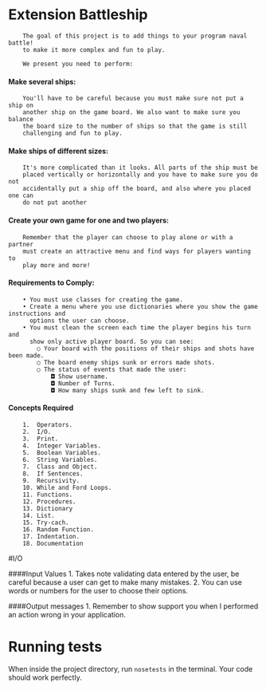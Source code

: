 
# Extension Battleship
		The goal of this project is to add things to your program naval battle! 
		to make it more complex and fun to play.
	
		We present you need to perform:

#### Make several ships:
		You'll have to be careful because you must make sure not put a ship on 
		another ship on the game board. We also want to make sure you balance 
		the board size to the number of ships so that the game is still 
		challenging and fun to play.

#### Make ships of different sizes:
		It's more complicated than it looks. All parts of the ship must be 
		placed vertically or horizontally and you have to make sure you do not 
		accidentally put a ship off the board, and also where you placed one can 
		do not put another

#### Create your own game for one and two players:
		Remember that the player can choose to play alone or with a partner 
		must create an attractive menu and find ways for players wanting to 
		play more and more!

#### Requirements to Comply:

		• You must use classes for creating the game.
		• Create a menu where you use dictionaries where you show the game instructions and
		  options the user can choose.
		• You must clean the screen each time the player begins his turn and
		  show only active player board. So you can see:
			○ Your board with the positions of their ships and shots have been made.
			○ The board enemy ships sunk or errors made shots.
			○ The status of events that made the user:
				◘ Show username.
				◘ Number of Turns.
				◘ How many ships sunk and few left to sink.


#### Concepts Required
		1.  Operators.
		2.  I/O.
		3.  Print.
		4.  Integer Variables.
		5.  Boolean Variables.
		6.  String Variables.
		7.  Class and Object.
		8.  If Sentences.
		9.  Recursivity.
		10. While and Ford Loops.
		11. Functions.
		12. Procedures.
		13. Dictionary
		14. List.
		15. Try-cach.
		16. Random Function.
		17. Indentation.
		18. Documentation 

#I/O

####Input Values
		1. Takes note validating data entered by the user, be careful because 
		   a user can get to make many mistakes.
		2. You can use words or numbers for the user to choose their options.

####Output messages
		1. Remember to show support you when I performed an action wrong 
		   in your application.



# Running tests
When inside the project directory, run `nosetests` in the terminal. Your code should work perfectly.
